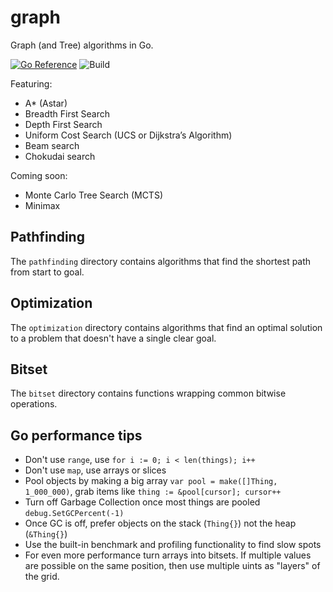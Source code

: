# graph

Graph (and Tree) algorithms in Go.

[![Go Reference](https://pkg.go.dev/badge/github.com/jakecoffman/graph.svg)](https://pkg.go.dev/github.com/jakecoffman/graph)
![Build](https://github.com/jakecoffman/graph/actions/workflows/go.yml/badge.svg?branch=master)

Featuring:
- A* (Astar)
- Breadth First Search
- Depth First Search
- Uniform Cost Search (UCS or Dijkstra’s Algorithm)
- Beam search
- Chokudai search

Coming soon:
- Monte Carlo Tree Search (MCTS)
- Minimax

## Pathfinding

The `pathfinding` directory contains algorithms that find the shortest path from
start to goal. 

## Optimization

The `optimization` directory contains algorithms that find an optimal solution
to a problem that doesn't have a single clear goal.

## Bitset

The `bitset` directory contains functions wrapping common bitwise operations.

## Go performance tips

- Don't use `range`, use `for i := 0; i < len(things); i++`
- Don't use `map`, use arrays or slices
- Pool objects by making a big array `var pool = make([]Thing, 1_000_000)`, grab items like `thing := &pool[cursor]; cursor++`
- Turn off Garbage Collection once most things are pooled `debug.SetGCPercent(-1)`
- Once GC is off, prefer objects on the stack (`Thing{}`) not the heap (`&Thing{}`)
- Use the built-in benchmark and profiling functionality to find slow spots
- For even more performance turn arrays into bitsets. If multiple values are possible on the same position, then use multiple uints as "layers" of the grid.

